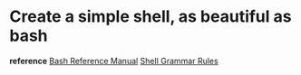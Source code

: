# Create a simple shell, as beautiful as bash
**reference**
[Bash Reference Manual][bash]
[Shell Grammar Rules][shell]

[bash]: https://www.gnu.org/software/bash/manual/bash.html
[shell]: https://pubs.opengroup.org/onlinepubs/009604499/utilities/xcu_chap02.html#tag_02_10_02